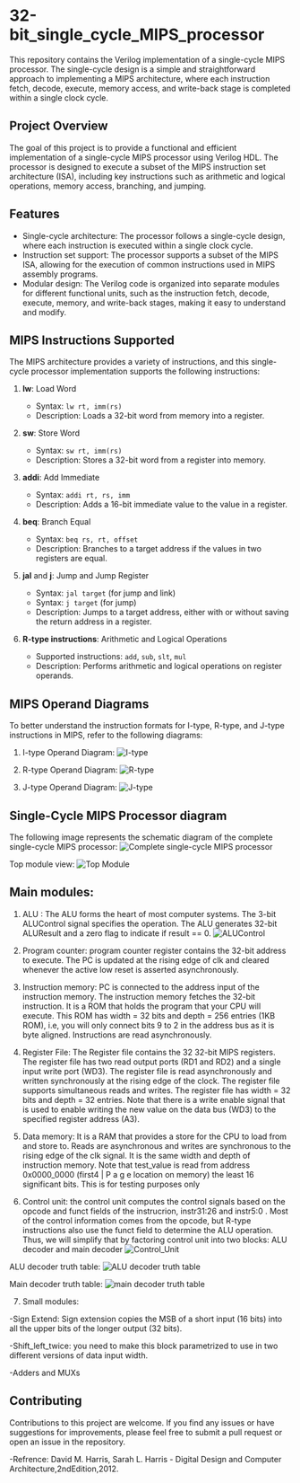 # 32-bit_single_cycle_MIPS_processor
This repository contains the Verilog implementation of a single-cycle MIPS processor. The single-cycle design is a simple and straightforward approach to implementing a MIPS architecture, where each instruction fetch, decode, execute, memory access, and write-back stage is completed within a single clock cycle.

## Project Overview

The goal of this project is to provide a functional and efficient implementation of a single-cycle MIPS processor using Verilog HDL. The processor is designed to execute a subset of the MIPS instruction set architecture (ISA), including key instructions such as arithmetic and logical operations, memory access, branching, and jumping.

## Features

- Single-cycle architecture: The processor follows a single-cycle design, where each instruction is executed within a single clock cycle.
- Instruction set support: The processor supports a subset of the MIPS ISA, allowing for the execution of common instructions used in MIPS assembly programs.
- Modular design: The Verilog code is organized into separate modules for different functional units, such as the instruction fetch, decode, execute, memory, and write-back stages, making it easy to understand and modify.

## MIPS Instructions Supported

The MIPS architecture provides a variety of instructions, and this single-cycle processor implementation supports the following instructions:

1. **lw**: Load Word
   - Syntax: `lw rt, imm(rs)`
   - Description: Loads a 32-bit word from memory into a register.

2. **sw**: Store Word
   - Syntax: `sw rt, imm(rs)`
   - Description: Stores a 32-bit word from a register into memory.

3. **addi**: Add Immediate
   - Syntax: `addi rt, rs, imm`
   - Description: Adds a 16-bit immediate value to the value in a register.

4. **beq**: Branch Equal
   - Syntax: `beq rs, rt, offset`
   - Description: Branches to a target address if the values in two registers are equal.

5. **jal** and **j**: Jump and Jump Register
   - Syntax: `jal target` (for jump and link)
   - Syntax: `j target` (for jump)
   - Description: Jumps to a target address, either with or without saving the return address in a register.

6. **R-type instructions**: Arithmetic and Logical Operations
   - Supported instructions: `add`, `sub`, `slt`, `mul`
   - Description: Performs arithmetic and logical operations on register operands.

## MIPS Operand Diagrams

To better understand the instruction formats for I-type, R-type, and J-type instructions in MIPS, refer to the following diagrams:

1. I-type Operand Diagram:
  ![I-type](https://github.com/basemhesham/32-bit_single_cycle_MIPS_processor/assets/136960296/b0e721dd-46fc-49dc-87c5-489a17930964)


2. R-type Operand Diagram:
  ![R-type](https://github.com/basemhesham/32-bit_single_cycle_MIPS_processor/assets/136960296/e119bf58-204f-46cb-8a30-1dc5716892ca)


3. J-type Operand Diagram:
   ![J-type](https://github.com/basemhesham/32-bit_single_cycle_MIPS_processor/assets/136960296/26ab0c76-1120-48dd-95de-55823b1f83e2)

## Single-Cycle MIPS Processor diagram

The following image represents the schematic diagram of the complete single-cycle MIPS processor:
![Complete single-cycle MIPS processor](https://github.com/basemhesham/32-bit_single_cycle_MIPS_processor/assets/136960296/5f56dedd-0686-45e8-a429-2330f72ee35d)

Top module view:
![Top Module](https://github.com/basemhesham/32-bit_single_cycle_MIPS_processor/assets/136960296/04d297bd-8eff-4e27-91e1-cd2e2227303e)

## Main modules:
1. ALU : The ALU forms the heart of most computer systems. The 3-bit ALUControl signal specifies the operation. The ALU generates 32-bit ALUResult and a zero flag to indicate if result == 0.
![ALUControl](https://github.com/basemhesham/32-bit_single_cycle_MIPS_processor/assets/136960296/43601d8c-5df2-4207-bed5-f82dea8a2d3d)

2. Program counter: program counter register contains the 32-bit address to execute. The PC is updated at the rising edge of clk and cleared whenever the active low reset is asserted asynchronously.

3. Instruction memory: PC is connected to the address input of the instruction memory. The instruction memory fetches the 32-bit instruction. It is a ROM that holds the program that your CPU will execute. This ROM has width = 32 bits and depth = 256 entries (1KB ROM), i.e, you will only connect bits 9 to 2 in the address bus as it is byte aligned. Instructions are read asynchronously.

4. Register File: The Register file contains the 32 32-bit MIPS registers. The register file has two read output ports (RD1 and RD2) and a single input write port (WD3). The register file is read asynchronously and written synchronously at the rising edge of the clock. The register file supports simultaneous reads and writes. The register file has width = 32 bits and depth = 32 entries. Note that there is a write enable signal that is used to enable writing the new value on the data bus (WD3) to the specified register address (A3).

5. Data memory: It is a RAM that provides a store for the CPU to load from and store to. Reads are asynchronous and writes are synchronous to the rising edge of the clk signal. It is the same width and depth of instruction memory. Note that test_value is read from address 0x0000_0000 (first4 | P a g e location on memory) the least 16 significant bits. This is for testing purposes only

6. Control unit: the control unit computes the control signals based on the
opcode and funct fields of the instrucrion, instr31:26 and instr5:0 . Most of the
control information comes from the opcode, but R-type instructions also use
the funct field to determine the ALU operation. Thus, we will simplify that by
factoring control unit into two blocks: ALU decoder and main decoder
![Control_Unit](https://github.com/basemhesham/32-bit_single_cycle_MIPS_processor/assets/136960296/b1c3fda4-f172-41f5-b989-cd2aa49badca)

ALU decoder truth table:
![ALU decoder truth table](https://github.com/basemhesham/32-bit_single_cycle_MIPS_processor/assets/136960296/842e9a9e-9e71-4946-90f8-d9e6c6e2d9f0)

Main decoder truth table:
![main decoder truth table](https://github.com/basemhesham/32-bit_single_cycle_MIPS_processor/assets/136960296/6b9b4656-7eb2-4c3c-8523-fae5a89c1d24)

7. Small modules:
   
-Sign Extend: Sign extension copies the MSB of a short input
(16 bits) into all the upper bits of the longer output (32 bits).

-Shift_left_twice: you need to make this block parametrized to use in two different versions of data input width.

-Adders and MUXs

## Contributing

Contributions to this project are welcome. If you find any issues or have suggestions for improvements, please feel free to submit a pull request or open an issue in the repository.


-Refrence: David M. Harris, Sarah L. Harris - Digital Design and Computer Architecture,2ndEdition,2012.

